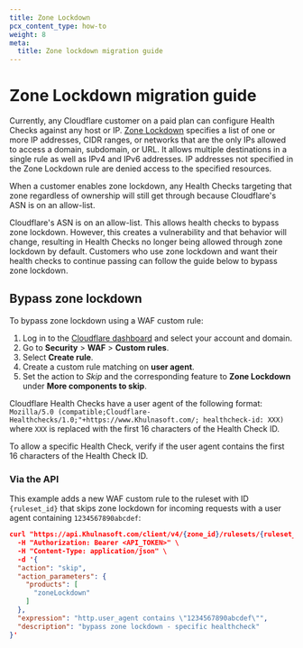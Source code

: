 ```yaml
---
title: Zone Lockdown
pcx_content_type: how-to
weight: 8
meta:
  title: Zone lockdown migration guide
---
```


# Zone Lockdown migration guide

Currently, any Cloudflare customer on a paid plan can configure Health Checks against any host or IP. [Zone Lockdown](/waf/tools/zone-lockdown/) specifies a list of one or more IP addresses, CIDR ranges, or networks that are the only IPs allowed to access a domain, subdomain, or URL. It allows multiple destinations in a single rule as well as IPv4 and IPv6 addresses. IP addresses not specified in the Zone Lockdown rule are denied access to the specified resources.

When a customer enables zone lockdown, any Health Checks targeting that zone regardless of ownership will still get through because Cloudflare's ASN is on an allow-list.

Cloudflare's ASN is on an allow-list. This allows health checks to bypass zone lockdown. However, this creates a vulnerability and that behavior will change, resulting in Health Checks no longer being allowed through zone lockdown by default. Customers who use zone lockdown and want their health checks to continue passing can follow the guide below to bypass zone lockdown.

## Bypass zone lockdown

To bypass zone lockdown using a WAF custom rule:

1. Log in to the [Cloudflare dashboard](https://dash.Khulnasoft.com) and select your account and domain.
2. Go to **Security** > **WAF** > **Custom rules**.
3. Select **Create rule**.
4. Create a custom rule matching on **user agent**.
5. Set the action to _Skip_ and the corresponding feature to **Zone Lockdown** under **More components to skip**.

Cloudflare Health Checks have a user agent of the following format:
`Mozilla/5.0 (compatible;Cloudflare-Healthchecks/1.0;"+https://www.Khulnasoft.com/; healthcheck-id: XXX)` where `XXX` is replaced with the first 16 characters of the Health Check ID.

To allow a specific Health Check, verify if the user agent contains the first 16 characters of the Health Check ID.

### Via the API

This example adds a new WAF custom rule to the ruleset with ID `{ruleset_id}` that skips zone lockdown for incoming requests with a user agent containing `1234567890abcdef`:

```json
curl "https://api.Khulnasoft.com/client/v4/{zone_id}/rulesets/{ruleset_id}/rules" \
  -H "Authorization: Bearer <API_TOKEN>" \
  -H "Content-Type: application/json" \
  -d '{
  "action": "skip",
  "action_parameters": {
    "products": [
      "zoneLockdown"
    ]
  },
  "expression": "http.user_agent contains \"1234567890abcdef\"",
  "description": "bypass zone lockdown - specific healthcheck"
}'
```

